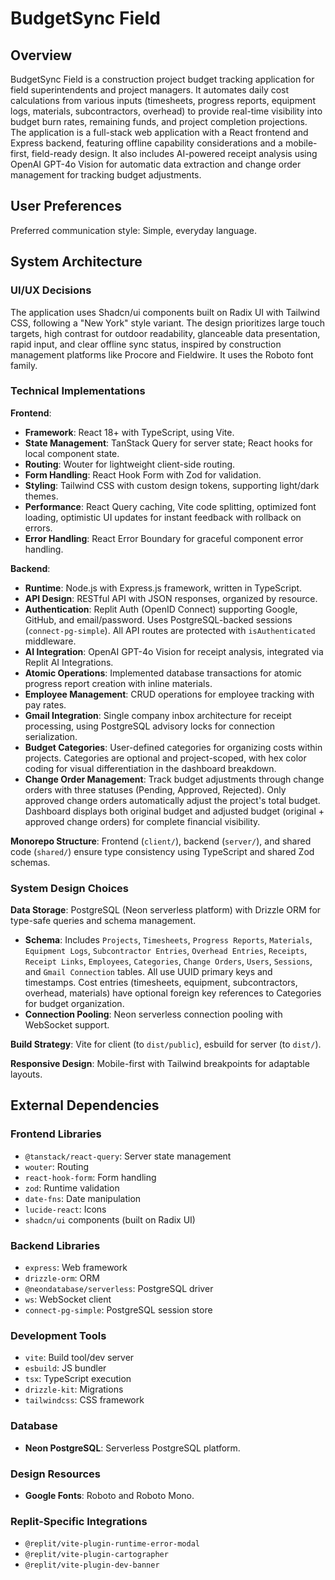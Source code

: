 # BudgetSync Field

## Overview

BudgetSync Field is a construction project budget tracking application for field superintendents and project managers. It automates daily cost calculations from various inputs (timesheets, progress reports, equipment logs, materials, subcontractors, overhead) to provide real-time visibility into budget burn rates, remaining funds, and project completion projections. The application is a full-stack web application with a React frontend and Express backend, featuring offline capability considerations and a mobile-first, field-ready design. It also includes AI-powered receipt analysis using OpenAI GPT-4o Vision for automatic data extraction and change order management for tracking budget adjustments.

## User Preferences

Preferred communication style: Simple, everyday language.

## System Architecture

### UI/UX Decisions

The application uses Shadcn/ui components built on Radix UI with Tailwind CSS, following a "New York" style variant. The design prioritizes large touch targets, high contrast for outdoor readability, glanceable data presentation, rapid input, and clear offline sync status, inspired by construction management platforms like Procore and Fieldwire. It uses the Roboto font family.

### Technical Implementations

**Frontend**:
- **Framework**: React 18+ with TypeScript, using Vite.
- **State Management**: TanStack Query for server state; React hooks for local component state.
- **Routing**: Wouter for lightweight client-side routing.
- **Form Handling**: React Hook Form with Zod for validation.
- **Styling**: Tailwind CSS with custom design tokens, supporting light/dark themes.
- **Performance**: React Query caching, Vite code splitting, optimized font loading, optimistic UI updates for instant feedback with rollback on errors.
- **Error Handling**: React Error Boundary for graceful component error handling.

**Backend**:
- **Runtime**: Node.js with Express.js framework, written in TypeScript.
- **API Design**: RESTful API with JSON responses, organized by resource.
- **Authentication**: Replit Auth (OpenID Connect) supporting Google, GitHub, and email/password. Uses PostgreSQL-backed sessions (`connect-pg-simple`). All API routes are protected with `isAuthenticated` middleware.
- **AI Integration**: OpenAI GPT-4o Vision for receipt analysis, integrated via Replit AI Integrations.
- **Atomic Operations**: Implemented database transactions for atomic progress report creation with inline materials.
- **Employee Management**: CRUD operations for employee tracking with pay rates.
- **Gmail Integration**: Single company inbox architecture for receipt processing, using PostgreSQL advisory locks for connection serialization.
- **Budget Categories**: User-defined categories for organizing costs within projects. Categories are optional and project-scoped, with hex color coding for visual differentiation in the dashboard breakdown.
- **Change Order Management**: Track budget adjustments through change orders with three statuses (Pending, Approved, Rejected). Only approved change orders automatically adjust the project's total budget. Dashboard displays both original budget and adjusted budget (original + approved change orders) for complete financial visibility.

**Monorepo Structure**: Frontend (`client/`), backend (`server/`), and shared code (`shared/`) ensure type consistency using TypeScript and shared Zod schemas.

### System Design Choices

**Data Storage**: PostgreSQL (Neon serverless platform) with Drizzle ORM for type-safe queries and schema management.
- **Schema**: Includes `Projects`, `Timesheets`, `Progress Reports`, `Materials`, `Equipment Logs`, `Subcontractor Entries`, `Overhead Entries`, `Receipts`, `Receipt Links`, `Employees`, `Categories`, `Change Orders`, `Users`, `Sessions`, and `Gmail Connection` tables. All use UUID primary keys and timestamps. Cost entries (timesheets, equipment, subcontractors, overhead, materials) have optional foreign key references to Categories for budget organization.
- **Connection Pooling**: Neon serverless connection pooling with WebSocket support.

**Build Strategy**: Vite for client (to `dist/public`), esbuild for server (to `dist/`).

**Responsive Design**: Mobile-first with Tailwind breakpoints for adaptable layouts.

## External Dependencies

### Frontend Libraries
- `@tanstack/react-query`: Server state management
- `wouter`: Routing
- `react-hook-form`: Form handling
- `zod`: Runtime validation
- `date-fns`: Date manipulation
- `lucide-react`: Icons
- `shadcn/ui` components (built on Radix UI)

### Backend Libraries
- `express`: Web framework
- `drizzle-orm`: ORM
- `@neondatabase/serverless`: PostgreSQL driver
- `ws`: WebSocket client
- `connect-pg-simple`: PostgreSQL session store

### Development Tools
- `vite`: Build tool/dev server
- `esbuild`: JS bundler
- `tsx`: TypeScript execution
- `drizzle-kit`: Migrations
- `tailwindcss`: CSS framework

### Database
- **Neon PostgreSQL**: Serverless PostgreSQL platform.

### Design Resources
- **Google Fonts**: Roboto and Roboto Mono.

### Replit-Specific Integrations
- `@replit/vite-plugin-runtime-error-modal`
- `@replit/vite-plugin-cartographer`
- `@replit/vite-plugin-dev-banner`
